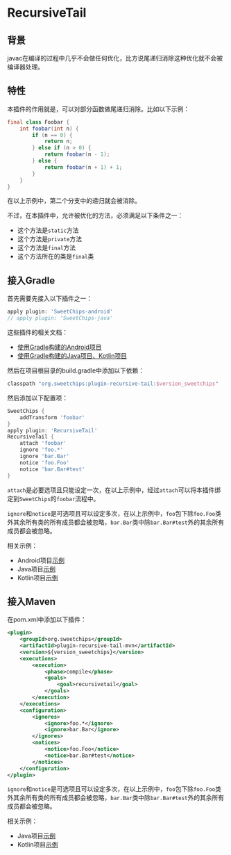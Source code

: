 # RecursiveTail

## 背景

javac在编译的过程中几乎不会做任何优化，比方说尾递归消除这种优化就不会被编译器处理。

## 特性

本插件的作用就是，可以对部分函数做尾递归消除。比如以下示例：

``` java
final class Foobar {
    int foobar(int n) {
        if (n == 0) {
            return n;
        } else if (n > 0) {
            return foobar(n - 1);
        } else {
            return foobar(n + 1) + 1;
        }
    }
}
```

在以上示例中，第二个分支中的递归就会被消除。

不过，在本插件中，允许被优化的方法，必须满足以下条件之一：

- 这个方法是`static`方法
- 这个方法是`private`方法
- 这个方法是`final`方法
- 这个方法所在的类是`final`类

## 接入Gradle

首先需要先接入以下插件之一：

``` groovy
apply plugin: 'SweetChips-android'
// apply plugin: 'SweetChips-java'
```

这些插件的相关文档：

- [使用Gradle构建的Android项目](../gradle-android/README.md)
- [使用Gradle构建的Java项目、Kotlin项目](../gradle-java/README.md)

然后在项目根目录的build.gradle中添加以下依赖：

``` groovy
classpath "org.sweetchips:plugin-recursive-tail:$version_sweetchips"
```

然后添加以下配置项：

``` groovy
SweetChips {
    addTransform 'foobar'
}
apply plugin: 'RecursiveTail'
RecursiveTail {
    attach 'foobar'
    ignore 'foo.*'
    ignore 'bar.Bar'
    notice 'foo.Foo'
    notice 'bar.Bar#test'
}
```

`attach`是必要选项且只能设定一次，在以上示例中，经过`attach`可以将本插件绑定到`SweetChips`的`foobar`流程中。

`ignore`和`notice`是可选项且可以设定多次，在以上示例中，`foo`包下除`foo.Foo`类外其余所有类的所有成员都会被忽略，`bar.Bar`类中除`bar.Bar#test`外的其余所有成员都会被忽略。

相关示例：

- Android项目[示例](../demo-app/config/plugin.gradle)
- Java项目[示例](../demo-main/config/plugin.gradle)
- Kotlin项目[示例](../demo-mainkt/config/plugin.gradle)

## 接入Maven

在pom.xml中添加以下插件：

``` xml
<plugin>
    <groupId>org.sweetchips</groupId>
    <artifactId>plugin-recursive-tail-mvn</artifactId>
    <version>${version_sweetchips}</version>
    <executions>
        <execution>
            <phase>compile</phase>
            <goals>
                <goal>recursivetail</goal>
            </goals>
        </execution>
    </executions>
    <configuration>
        <ignores>
            <ignore>foo.*</ignore>
            <ignore>bar.Bar</ignore>
        </ignores>
        <notices>
            <notice>foo.Foo</notice>
            <notice>bar.Bar#test</notice>
        </notices>
    </configuration>
</plugin>
```

`ignore`和`notice`是可选项且可以设定多次，在以上示例中，`foo`包下除`foo.Foo`类外其余所有类的所有成员都会被忽略，`bar.Bar`类中除`bar.Bar#test`外的其余所有成员都会被忽略。

相关示例：

- Java项目[示例](../demo-main/pom.xml)
- Kotlin项目[示例](../demo-mainkt/pom.xml)
